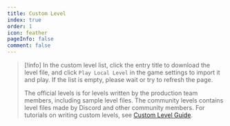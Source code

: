 ```yaml
---
title: Custom Level
index: true
order: 1
icon: feather
pageInfo: false
comment: false
---
```


> [!info]
> In the custom level list, click the entry title to download the level file, and click `Play Local Level` in the game settings to import it and play. If the list is empty, please wait or try to refresh the page.
>
> The official levels is for levels written by the production team members, including sample level files. The community levels contains level files made by Discord and other community members.
> For tutorials on writing custom levels, see [Custom Level Guide](../guide/level/).

<Catalog />
